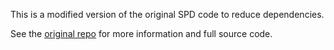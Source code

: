 This is a modified version of the original SPD code to reduce dependencies.

See the [original repo](https://github.com/mentian/object-deformnet) for more information and full source code.
